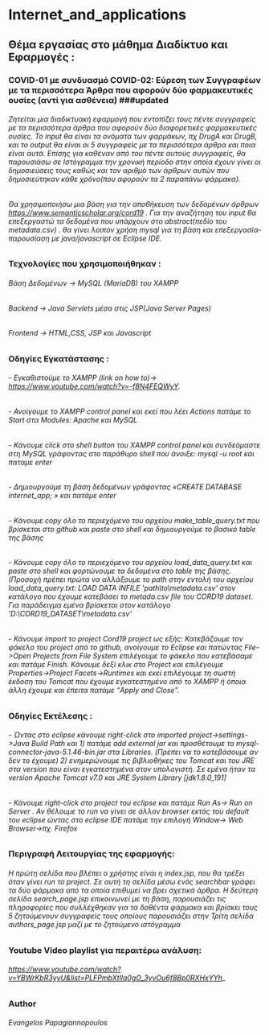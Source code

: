 # Internet_and_applications

## Θέμα εργασίας στο μάθημα Διαδίκτυο και Εφαρμογές :
### COVID-01 με συνδυασμό COVID-02: Εύρεση των Συγγραφέων με τα περισσότερα Άρθρα που αφορούν δύο φαρμακευτικές ουσίες (αντί για ασθένεια) ###updated

###### Ζητείται μια διαδικτυακή εφαρμογή που εντοπίζει τους πέντε συγγραφείς με τα περισσότερα άρθρα που αφορούν δύο διαφορετικές φαρμακευτικές ουσίες. Το input θα είναι τα ονόματα των φαρμάκων, πχ DrugA και DrugB, και το output θα είναι οι 5 συγγραφείς με τα περισσότερα άρθρα και ποια είναι αυτά. Επίσης για καθέναν από του πέντε αυτούς συγγραφείς, θα παρουσιάσω σε Ιστόγραμμα την χρονική περίοδο στην οποία έχουν γίνει οι δημοσιεύσεις τους καθώς και τον αριθμό των άρθρων αυτών που δημοσιεύτηκαν κάθε χρόνο(που αφορούν τα 2 παραπάνω φάρμακα). 
###### Θα χρησιμοποιήσω μια βάση για την αποθήκευση των δεδομένων άρθρων https://www.semanticscholar.org/cord19 . Για την αναζήτηση του input θα επεξεργαστώ τα δεδομένα που υπάρχουν στο abstract(πεδίο του metadata.csv) . θα γίνει λοιπόν χρήση mysql για τη βάση και επεξεργασία-παρουσίαση με java/javascript σε Eclipse IDE.

### Τεχνολογίες που χρησιμοποιήθηκαν :
###### Βάση Δεδομένων -> MySQL (MariaDB) του XAMPP
###### Backend -> Java Servlets μέσα στις JSP(Java Server Pages)
###### Frontend -> HTML,CSS, JSP και Javascript

### Οδηγίες Εγκατάστασης :
###### - Εγκαθιστούμε το XAMPP (link on how to)-> https://www.youtube.com/watch?v=-f8N4FEQWyY.
###### - Ανοίγουμε το XAMPP control panel και εκεί που λέει Actions πατάμε το Start στα Modules: Apache και MySQL
###### - Κάνουμε click στο shell button του XAMPP control panel και συνδεόμαστε στη MySQL γράφοντας στο παράθυρο shell που άνοιξε: mysql -u root και παταμε enter
###### - Δημιουργούμε τη βάση δεδομένων γράφοντας «CREATE DATABASE internet_app; » και πατάμε enter
###### - Κάνουμε copy όλο το περιεχόμενο του αρχείου make_table_query.txt που βρίσκεται στο github και paste στο shell και δημιουργούμε το βασικό table της βάσης
###### - Κάνουμε copy όλο το περιεχόμενο του αρχείου load_data_query.txt και paste στο shell και φορτώνουμε τα δεδομένα στο table της βάσης. (Προσοχή πρέπει πρώτα να αλλάξουμε το path στην εντολή του αρχείου load_data_query.txt: LOAD DATA INFILE 'path\to\metadata.csv' στον κατάλογο που έχουμε κατεβάσει το metada.csv file του CORD19 dataset. Για παράδειγμα εμένα βρίσκεται στον κατάλογο 'D:\CORD19_DATASET\metadata.csv'
###### - Κάνουμε import το project Cord19 project ως εξής: Κατεβάζουμε τον φάκελο του project από το github, ανοίγουμε το Eclipse και πατώντας File->Open Projects from File System επιλέγουμε το φάκελο που κατεβάσαμε και πατάμε Finish. Κάνουμε δεξί κλικ στο Project και επιλέγουμε Properties->Project Facets->Runtimes και εκεί επιλέγουμε τη σωστή έκδοση του Tomcat που έχουμε εγκατεστημένο από το XAMPP ή όποια άλλη έχουμε και έπειτα πατάμε “Apply and Close”. 

### Οδηγίες Εκτέλεσης :
###### - Ώντας στο eclipse κάνουμε right-click στο imported project->settings->Java Build Path και 1) πατάμε add external jar και προσθέτουμε το mysql-connector-java-5.1.46-bin.jar στα Libraries. (Πρέπει να το κατεβάσουμε αν δεν το έχουμε) 2) ενημερώνουμε τις βιβλιοθήκες του Tomcat και του JRE στα version που είναι εγκατεστημένα στον υπολογιστή. Σε εμένα ήταν τα version Apache Tomcat v7.0 και JRE System Library [jdk1.8.0_191]
###### - Κάνουμε right-click στο project του eclipse και πατάμε Run As-> Run on Server . Αν θέλουμε το run να γίνει σε άλλον browser εκτός του default του eclipse ώντας στο eclipse IDE πατάμε την επιλογή Window-> Web Browser->πχ. Firefox

### Περιγραφή Λειτουργίας της εφαρμογής:
###### Η πρώτη σελίδα που βλέπει ο χρήστης είναι η index.jsp, που θα τρέξει όταν γίνει run το project. Σε αυτή τη σελίδα μέσω ενός searchbar γράφει τα δύο φάρμακα από τα οποία επιθυμεί να βρει σχετικά άρθρα. Η δεύτερη σελίδα search_page.jsp  επικοινωνεί με τη βάση, παρουσιάζει τις πληροφορίες που συλλέχθηκαν  για τα δοθέντα φάρμακα και βρίσκει τους 5 ζητούμενουν συγγραφείς τους οποίους παρουσιάζει στην Τρίτη σελίδα authors_page.jsp μαζί με το ζητούμενο ιστόγραμμα

### Youtube Video playlist για περαιτέρω ανάλυση:
###### https://www.youtube.com/watch?v=YBWrKbR3yyU&list=PLFPmbXtIlq0gO_3yvOu6f8Bp0RXHxYYh_

### Author
###### Evangelos Papagiannopoulos

